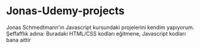 # Jonas-Udemy-projects
 Jonas Schmedtmann'ın Javascript kursundaki projelerini kendim yapıyorum. Şeffafflık adına: Buradaki HTML/CSS kodları eğitmene, Javascript kodları bana aittir

